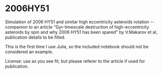 # 2006HY51
Simulation of 2006 HY51 and similar  high eccentricity asteroids  rotation -- companion to an article "Gyr-timescale destruction of high-eccentricity asteroids by spin and why 2006 HY51 has been spared" by V.Makarov et al, publication details to be filled. 

This is the first time I use Julia, so the included notebook should not be considered an example. 

License: use as you see fit, but please referer to the article if used for publication. 
